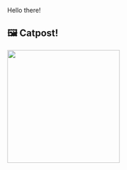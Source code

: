 Hello there!



## 🖼️ Catpost!

<sub>
    <img src="https://cdn2.thecatapi.com/images/dsv.jpg" height="256">
</sub>

